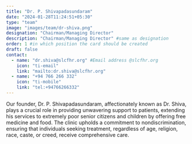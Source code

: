 ```yaml
---
title: "Dr. P. Shivapadasundaram"
date: "2024-01-28T11:24:51+05:30"
type: "team"
image: "images/team/dr-shiva.png"
designation: "Chairman/Managing Director"
description: "Chairman/Managing Director" #same as designation
order: 1 #in which position the card should be created
draft: false
contact:
  - name: "dr.shiva@slcfhr.org" #Email address @slcfhr.org
    icon: "ti-email"
    link: "mailto:dr.shiva@slcfhr.org"
  - name: "+94 766 266 332"
    icon: "ti-mobile"
    link: "tel:+94766266332"
---
```


<!-- Bio goes below -->

Our founder, Dr. P. Shivapadasundaram, affectionately known as Dr. Shiva, plays a crucial role in providing unwavering support to patients, extending his services to extremely poor senior citizens and children by offering free medicine and food. The clinic upholds a commitment to nondiscrimination, ensuring that individuals seeking treatment, regardless of age, religion, race, caste, or creed, receive comprehensive care.
